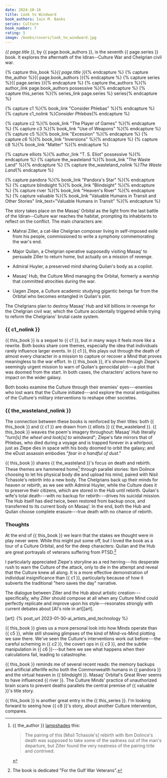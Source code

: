 ```yaml
---
date: 2024-10-16
title: Look to Windward
book_authors: Iain M. Banks
series: Culture
book_number: 7
rating: 5
image: /books/covers/look_to_windward.jpg
---
```


<cite class="book-title">{{ page.title }}</cite>, by <span
class="author-name">{{ page.book_authors }}</span>, is the seventh <span
class="book-series">{{ page.series }}</span> book. It explores the aftermath
of the Idiran--Culture War and Chelgrian civil war.

{% capture this_book %}<cite class="book-title">{{ page.title }}</cite>{% endcapture %}
{% capture the_author %}<span class="author-name">{{ page.book_authors }}</span>{% endcapture %}
{% capture series %}<span class="book-series">{{ page.series }}</span>{% endcapture %}
{% capture the_authors %}{% author_link page.book_authors possessive %}{% endcapture %}
{% capture this_series %}{% series_link page.series %} series{% endcapture %}

{% capture c1 %}{% book_link "Consider Phlebas" %}{% endcapture %}
{% capture c1_nolink %}<cite class="book-title">Consider Phlebas</cite>{% endcapture %}

{% capture c2 %}{% book_link "The Player of Games" %}{% endcapture %}
{% capture c3 %}{% book_link "Use of Weapons" %}{% endcapture %}
{% capture c5 %}{% book_link "Excession" %}{% endcapture %}
{% capture c6 %}{% book_link "Inversions" %}{% endcapture %}
{% capture c8 %}{% book_link "Matter" %}{% endcapture %}

{% capture elliots %}{% author_link "T. S. Eliot" possessive %}{% endcapture %}
{% capture the_wasteland %}{% book_link "The Waste Land" %}{% endcapture %}
{% capture the_wasteland_nolink %}<cite class="book-title">The Waste Land</cite>{% endcapture %}

{% capture pandora %}{% book_link "Pandora's Star" %}{% endcapture %}
{% capture blindsight %}{% book_link "Blindsight" %}{% endcapture %}
{% capture river %}{% book_link "Heaven's River" %}{% endcapture %}
{% capture valuable %}{% book_link "Valuable Humans in Transit and Other Stories" link_text="Valuable Humans in Transit" %}{% endcapture %}

The story takes place on the Masaq' Orbital as the light from the last battle
of the Idiran--Culture war reaches the habitat, prompting its inhabitants to
reflect on the conflict. The main characters are:

- Mahrai Ziller, a cat-like Chelgrian composer living in self-imposed exile
  from his people, commissioned to write a symphony commemorating the war's end.

- Major Quilan, a Chelgrian operative supposedly visiting Masaq' to persuade
  Ziller to return home, but actually on a mission of revenge.

- Admiral Huyler, a preserved mind sharing Quilan's body as a copilot.

- Masaq' Hub, the Culture Mind managing the Orbital, formerly a warship that
  committed atrocities during the war.

- Uagen Zlepe, a Culture academic studying gigantic beings far from the
  Orbital who becomes entangled in Quilan's plot.

The Chelgrians plan to destroy Masaq' Hub and kill billions in revenge for the
Chelgrian civil war, which the Culture accidentally triggered while trying to
reform the Chelgrians' brutal caste system.

### {{ c1_nolink }}

{{ this_book }} is a sequel to {{ c1 }}, but in many ways it feels more like a
rewrite. Both books share core themes, especially the idea that individuals rarely
influence larger events. In {{ c1 }}, this plays out through the death of
almost every character in a mission to capture or recover a Mind that proves
meaningless to the war effort. In {{ this_book }}, it's shown through Zlepe's
seemingly urgent mission to warn of Quilan's genocidal plot---a plot that was
doomed from the start. In both cases, the characters' actions have no impact
on the wider galaxy.

Both books examine the Culture through their enemies' eyes---enemies who lost
wars that the Culture initiated---and explore the moral ambiguities of the
Culture's military interventions to reshape other societies.

### {{ the_wasteland_nolink }}

The connection between these books is reinforced by their titles: both {{
this_book }} and {{ c1 }} are drawn from {{ elliots }} {{ the_wasteland }}. {{
this_book }} weaves the poem's imagery throughout: Masaq' Hub literally
"_turn[s] the wheel and look[s] to windward_"; Zlepe's fate mirrors that of
Phlebas, who died during a voyage and is trapped forever in a whirlpool, just
as Zlepe dies in space with his body doomed to orbit the galaxy; and the eDust
assassin embodies "_fear in a handful of dust_."

{{ this_book }} shares {{ the_wasteland }}'s focus on death and rebirth. These
themes are hammered home[^lampshade] through parallel stories: Ibm Dolince
choosing to let his physical body die and upload his mind, paired with Nisil
Tchasole's rebirth into a new body. The Chelgrians back up their minds for
heaven or rebirth, as we see with Admiral Huyler, while the Culture does it to
preserve their citizens, which are stored in the Hub until rebirth. Quilan's
wife's total death---with no backup for rebirth---drives his suicidal mission.
The Hub itself has died twice, been restored from backup once, and transferred
to its current body on Masaq'. In the end, both the Hub and Quilan choose
complete erasure---true death with no chance of rebirth.

[^lampshade]: 
    {{ the_author }} [lampshades][lampshade] this:

    > The pairing of this [Misil Tchasole's] rebirth with Ibm Dolince's death
    > was supposed to take some of the sadness out of the man's departure, but
    > Ziller found the very neatness of the pairing trite and contrived.

[lampshade]: https://en.wiktionary.org/wiki/lampshade#Verb

### Thoughts

At the end of {{ this_book }} we learn that the stakes we thought were in play
never were. While this might put some off, but I loved the book as a tour of a
Culture Orbital, and for the deep characters: Quilan and the Hub are great
portrayals of veterans suffering from PTSD.[^gulf_war]

[^gulf_war]: The book is dedicated "For the Gulf War Veterans".

I particularly appreciated Zlepe's storyline as a red herring---his desperate
rush to warn the Culture of the attack, only to die in the attempt and reveal
that the Culture knew all along. It is a more effective demonstration of
individual insignificance than {{ c1 }}, particularly because of how it
subverts the traditional "hero saves the day" narrative.

The dialogue between Ziller and the Hub about artistic
creation---specifically, why Ziller should compose at all when any Culture
Mind could perfectly replicate and improve upon his style---resonates strongly
with current debates about [AI's role in art][art].

[art]: {% post_url 2023-01-30-ai_artists_and_technology %}

{{ this_book }} gives us a more personal look into how Minds operate than {{
c5 }}, while still showing glimpses of the kind of Mind-vs-Mind plotting we
saw there. We've seen the Culture's interventions work out before---the
careful scheming in {{ c2 }}, the covert ops in {{ c3 }}, and the subtle
manipulation in {{ c6 }}---but here we see what happens when their
calculations fail, leading to catastrophe.

{{ this_book }} reminds me of several recent reads: the memory backups and
artificial afterlife echo both the Commonwealth humans in {{ pandora }} and the
virtual heaven in {{ blindsight }}. Masaq' Orbital's Great River seems to have
influenced {{ river }}. The Culture Minds' practice of unauthorized brain
scans to prevent deaths parallels the central premise of {{ valuable }}'s
title story.

{{ this_book }} is another great entry in the {{ this_series }}. I'm looking
forward to seeing how {{ c8 }}'s story, about another Culture intervention,
compares.

